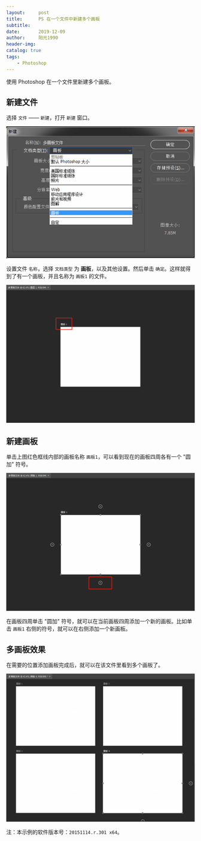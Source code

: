 ```yaml
---
layout:     post
title:      PS 在一个文件中新建多个画板
subtitle:   
date:       2019-12-09
author:     阳光1990
header-img: 
catalog: true
tags:
    - Photoshop
---
```


使用 Photoshop 在一个文件里新建多个画板。

## 新建文件

选择 `文件` —— `新建`，打开 `新建` 窗口。

![](/img/blog_PS_multiboard1.png)

设置文件 `名称`，选择 `文档类型` 为 **画板**，以及其他设置。然后单击 `确定`。这样就得到了有一个画板，并且名称为 `画板1` 的文件。

![](/img/blog_PS_multiboard2.png)

## 新建画板

单击上图红色框线内部的画板名称 `画板1`，可以看到现在的画板四周各有一个 "圆加" 符号。 

![](/img/blog_PS_multiboard3.png)

在画板四周单击 "圆加" 符号，就可以在当前画板四周添加一个新的画板。比如单击 `画板1` 右侧的符号，就可以在右侧添加一个新画板。

## 多画板效果

在需要的位置添加画板完成后，就可以在该文件里看到多个画板了。

![](/img/blog_PS_multiboard4.png)

注：本示例的软件版本号：`20151114.r.301 x64`。